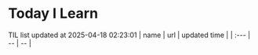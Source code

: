 # Today I Learn 
TIL list updated at 2025-04-18 02:23:01
| name | url | updated time |
| :--- | -- | -- |
